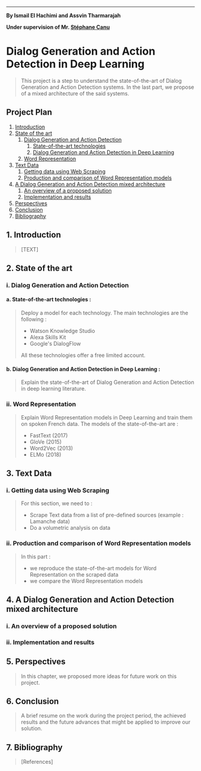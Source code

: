 ____
**By Ismail El Hachimi and Assvin Tharmarajah**

**Under supervision of Mr. [Stéphane Canu](https://scholar.google.fr/citations?user=PpibCZUAAAAJ&hl=fr&oi=ao)**

# Dialog Generation and Action Detection in Deep Learning

> This project is a step to understand the state-of-the-art of Dialog Generation and Action Detection systems. In the last part, we propose of a mixed architecture of the said systems.

## Project Plan
1. [Introduction](#1-introduction)
2. [State of the art](#2-state-of-the-art)
    1. [Dialog Generation and Action Detection](#i-dialog-generation-and-action-detection)
    	1. [State-of-the-art technologies](#a-state-of-the-art-technologies-)
    	2. [Dialog Generation and Action Detection in Deep Learning](#b-dialog-generation-and-action-detection-in-deep-learning-)
    2. [Word Representation](#ii-word-representation)
3. [Text Data](#3-text-data)
    1. [Getting data using Web Scraping](#i-getting-data-using-web-scraping)
    2. [Production and comparison of Word Representation models](#ii-production-and-comparison-of-word-representation-models)
4. [A Dialog Generation and Action Detection mixed architecture](#4-a-dialog-generation-and-action-detection-mixed-architecture)
    1. [An overview of a proposed solution](#i-an-overview-of-a-proposed-solution)
    2. [Implementation and results](#ii-implementation-and-results)
5. [Perspectives](#5-perspectives)
6. [Conclusion](6-conclusion)
7. [Bibliography](#7-bibliography)

## 1. Introduction

> [TEXT]

## 2. State of the art

### i. Dialog Generation and Action Detection

#### a. State-of-the-art technologies : 

> Deploy a model for each technology. The main technologies are the following :
>	- Watson Knowledge Studio 
>   - Alexa Skills Kit 
>   - Google's DialogFlow
> 
> All these technologies offer a free limited account.

#### b. Dialog Generation and Action Detection in Deep Learning :

> Explain the state-of-the-art of Dialog Generation and Action Detection in deep learning literature. 

### ii. Word Representation

> Explain Word Representation models in Deep Learning and train them on spoken French data. The models of the state-of-the-art are :
>	- FastText (2017)
>	- GloVe (2015)
>	- Word2Vec (2013)
>	- ELMo (2018)

## 3. Text Data

### i. Getting data using Web Scraping

> For this section, we need to :
>	- Scrape Text data from a list of pre-defined sources (example : Lamanche data)
>	- Do a volumetric analysis on data


### ii. Production and comparison of Word Representation models

> In this part : 
>	- we reproduce the state-of-the-art models for Word Representation on the scraped data
>	- we compare the Word Representation models

## 4. A Dialog Generation and Action Detection mixed architecture

### i. An overview of a proposed solution

### ii. Implementation and results

## 5. Perspectives

> In this chapter, we proposed more ideas for future work on this project. 

## 6. Conclusion

> A brief resume on the work during the project period, the achieved results and the future advances that might be applied to improve our solution.

## 7. Bibliography

> [References]
